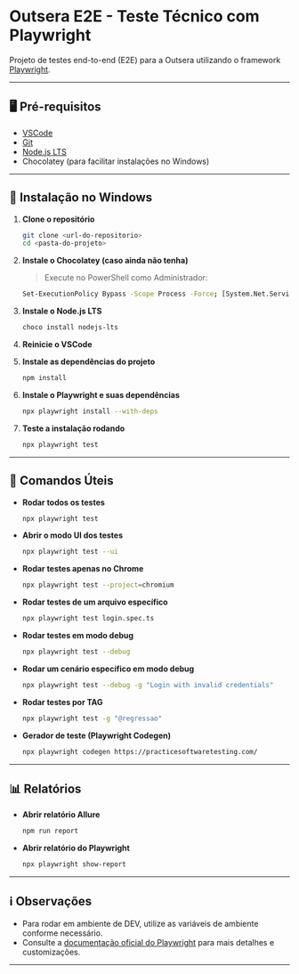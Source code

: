 # Outsera E2E - Teste Técnico com Playwright

Projeto de testes end-to-end (E2E) para a Outsera utilizando o framework [Playwright](https://playwright.dev/docs/intro).

---

## 🖥️ Pré-requisitos

- [VSCode](https://code.visualstudio.com/download)
- [Git](https://git-scm.com/downloads)
- [Node.js LTS](https://nodejs.org/)
- Chocolatey (para facilitar instalações no Windows)

---

## 🚀 Instalação no Windows

1. **Clone o repositório**
   ```sh
   git clone <url-do-repositorio>
   cd <pasta-do-projeto>
   ```

2. **Instale o Chocolatey (caso ainda não tenha)**
   > Execute no PowerShell como Administrador:
   ```sh
   Set-ExecutionPolicy Bypass -Scope Process -Force; [System.Net.ServicePointManager]::SecurityProtocol = [System.Net.ServicePointManager]::SecurityProtocol -bor 3072; iex ((New-Object System.Net.WebClient).DownloadString('https://community.chocolatey.org/install.ps1'))
   ```

3. **Instale o Node.js LTS**
   ```sh
   choco install nodejs-lts
   ```

4. **Reinicie o VSCode**
>

5. **Instale as dependências do projeto**
   ```sh
   npm install
   ```

6. **Instale o Playwright e suas dependências**
   ```sh
   npx playwright install --with-deps
   ```

7. **Teste a instalação rodando**
   ```sh
   npx playwright test
   ```

---

## 🧪 Comandos Úteis

- **Rodar todos os testes**
  ```sh
  npx playwright test
  ```

- **Abrir o modo UI dos testes**
  ```sh
  npx playwright test --ui
  ```

- **Rodar testes apenas no Chrome**
  ```sh
  npx playwright test --project=chromium
  ```

- **Rodar testes de um arquivo específico**
  ```sh
  npx playwright test login.spec.ts
  ```

- **Rodar testes em modo debug**
  ```sh
  npx playwright test --debug
  ```

- **Rodar um cenário específico em modo debug**
  ```sh
  npx playwright test --debug -g "Login with invalid credentials"
  ```

- **Rodar testes por TAG**
  ```sh
  npx playwright test -g "@regressao"
  ```

- **Gerador de teste (Playwright Codegen)**
  ```sh
  npx playwright codegen https://practicesoftwaretesting.com/
  ```

---

## 📊 Relatórios

- **Abrir relatório Allure**
  ```sh
  npm run report
  ```

- **Abrir relatório do Playwright**
  ```sh
  npx playwright show-report
  ```

---

## ℹ️ Observações

- Para rodar em ambiente de DEV, utilize as variáveis de ambiente conforme necessário.
- Consulte a [documentação oficial do Playwright](https://playwright.dev/docs/intro) para mais detalhes e customizações.

---